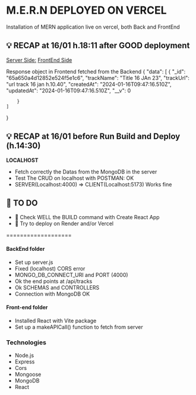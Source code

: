 # M.E.R.N DEPLOYED ON VERCEL
Installation of MERN application live on vercel, both Back and FrontEnd

## 💡 RECAP at 16/01 h.18:11 after GOOD deployment


[Server Side:](https://deploy-mern-api-render.vercel.app/)
[FrontEnd Side](https://deploy-mern-api-render-frontend.vercel.app/)

Response object in Frontend fetched from the Backend
{
    "data": [
        {
            "_id": "65a650a4d12852e524f5e1c6",
            "trackName": "Title 16 JAn 23",
            "trackUrl": "url track 16 jan h.10.40",
            "createdAt": "2024-01-16T09:47:16.510Z",
            "updatedAt": "2024-01-16T09:47:16.510Z",
            "__v": 0

        }
    ]
}

## 💡 RECAP at 16/01 before Run Build and Deploy (h.14:30)
**LOCALHOST**
* Fetch correctly the Datas from the MongoDB in the server
* Test The CRUD on localhost with POSTMAN: OK
* SERVER(Localhost:4000) => CLIENT(Localhost:5173) Works fine

## 🤔 TO DO
* 🧐 Check WELL the BUILD command with Create React App
* 😤 Try to deploy on Render and/or Vercel

===================
#### BackEnd folder
* Set up server.js
* Fixed (localhost) CORS error
* MONGO_DB_CONNECT_URI and PORT (4000)
* Ok the end points at /api/tracks
* Ok SCHEMAS and CONTROLLERS
* Connection with MongoDB OK

#### Front-end folder
* Installed React with Vite package
* Set up a makeAPICall() function to fetch from server




### Technologies
* Node.js
* Express
* Cors
* Mongoose
* MongoDB
* React
